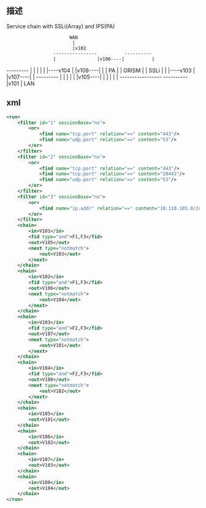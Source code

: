 ## 描述
Service chain with SSLi(Array) and IPS(PA)

                           WAN
                            |
                            |v102 
                     ----------------          ----------
                     |               |v106----|          |
  ---------          |               |        |          |
 |         |----v104 |               |v108----|          |
 |   PA    |         |     GRISM     |        |   SSLi   |
 |         |----v103 |               |v107----|          |
  ---------          |               |        |          |
                     |               |v105----|          |
                     |               |        |          |
                     -----------------         ----------
                             |v101
                             |
                            LAN
                            
## xml
```xml
<run>
    <filter id="1" sessionBase="no">
        <or>
            <find name="tcp.port" relation="==" content="443"/>
            <find name="udp.port" relation="==" content="53"/>
        </or>
    </filter>
    <filter id="2" sessionBase="no">
        <or>
            <find name="tcp.port" relation="==" content="443"/>
            <find name="tcp.port" relation="==" content="20443"/>
            <find name="udp.port" relation="==" content="53"/>
        </or>
    </filter>
    <filter id="3" sessionBase="no">
        <or>
            <find name="ip.addr" relation="==" content="10.110.185.0/24"/>
        </or>
    </filter>
    <chain>
        <in>V101</in>
        <fid type="and">F1,F3</fid>
        <out>V105</out>
        <next type="notmatch">
            <out>V103</out>
        </next>
    </chain>
    <chain>
        <in>V102</in>
        <fid type="and">F1,F3</fid>
        <out>V106</out>
        <next type="notmatch">
            <out>V104</out>
        </next>
    </chain>
    <chain>
        <in>V103</in>
        <fid type="and">F2,F3</fid>
        <out>V107</out>
        <next type="notmatch">
            <out>V101</out>
        </next>
    </chain>
    <chain>
        <in>V104</in>
        <fid type="and">F2,F3</fid>
        <out>V108</out>
        <next type="notmatch">
            <out>V102</out>
        </next>
    </chain>
    <chain>
        <in>V105</in>
        <out>V101</out>
    </chain>
    <chain>
        <in>V106</in>
        <out>V102</out>
    </chain>
    <chain>
        <in>V107</in>
        <out>V103</out>
    </chain>
    <chain>
        <in>V108</in>
        <out>V104</out>
    </chain>
</run>
```
